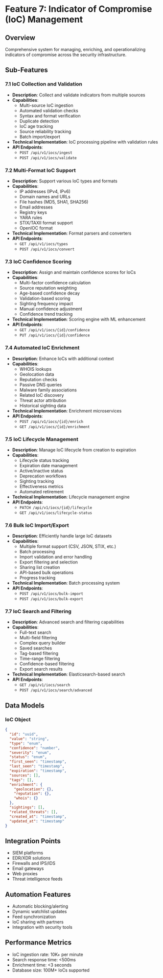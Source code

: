 # Feature 7: Indicator of Compromise (IoC) Management

## Overview
Comprehensive system for managing, enriching, and operationalizing indicators of compromise across the security infrastructure.

## Sub-Features

### 7.1 IoC Collection and Validation
- **Description**: Collect and validate indicators from multiple sources
- **Capabilities**:
  - Multi-source IoC ingestion
  - Automated validation checks
  - Syntax and format verification
  - Duplicate detection
  - IoC age tracking
  - Source reliability tracking
  - Batch import/export
- **Technical Implementation**: IoC processing pipeline with validation rules
- **API Endpoints**: 
  - `POST /api/v1/iocs/ingest`
  - `POST /api/v1/iocs/validate`

### 7.2 Multi-Format IoC Support
- **Description**: Support various IoC types and formats
- **Capabilities**:
  - IP addresses (IPv4, IPv6)
  - Domain names and URLs
  - File hashes (MD5, SHA1, SHA256)
  - Email addresses
  - Registry keys
  - YARA rules
  - STIX/TAXII format support
  - OpenIOC format
- **Technical Implementation**: Format parsers and converters
- **API Endpoints**: 
  - `GET /api/v1/iocs/types`
  - `POST /api/v1/iocs/convert`

### 7.3 IoC Confidence Scoring
- **Description**: Assign and maintain confidence scores for IoCs
- **Capabilities**:
  - Multi-factor confidence calculation
  - Source reputation weighting
  - Age-based confidence decay
  - Validation-based scoring
  - Sighting frequency impact
  - Manual confidence adjustment
  - Confidence trend tracking
- **Technical Implementation**: Scoring engine with ML enhancement
- **API Endpoints**: 
  - `GET /api/v1/iocs/{id}/confidence`
  - `PUT /api/v1/iocs/{id}/confidence`

### 7.4 Automated IoC Enrichment
- **Description**: Enhance IoCs with additional context
- **Capabilities**:
  - WHOIS lookups
  - Geolocation data
  - Reputation checks
  - Passive DNS queries
  - Malware family associations
  - Related IoC discovery
  - Threat actor attribution
  - Historical sighting data
- **Technical Implementation**: Enrichment microservices
- **API Endpoints**: 
  - `POST /api/v1/iocs/{id}/enrich`
  - `GET /api/v1/iocs/{id}/enrichment`

### 7.5 IoC Lifecycle Management
- **Description**: Manage IoC lifecycle from creation to expiration
- **Capabilities**:
  - Lifecycle status tracking
  - Expiration date management
  - Active/inactive status
  - Deprecation workflows
  - Sighting tracking
  - Effectiveness metrics
  - Automated retirement
- **Technical Implementation**: Lifecycle management engine
- **API Endpoints**: 
  - `PATCH /api/v1/iocs/{id}/lifecycle`
  - `GET /api/v1/iocs/lifecycle-status`

### 7.6 Bulk IoC Import/Export
- **Description**: Efficiently handle large IoC datasets
- **Capabilities**:
  - Multiple format support (CSV, JSON, STIX, etc.)
  - Batch processing
  - Import validation and error handling
  - Export filtering and selection
  - Sharing list creation
  - API-based bulk operations
  - Progress tracking
- **Technical Implementation**: Batch processing system
- **API Endpoints**: 
  - `POST /api/v1/iocs/bulk-import`
  - `POST /api/v1/iocs/bulk-export`

### 7.7 IoC Search and Filtering
- **Description**: Advanced search and filtering capabilities
- **Capabilities**:
  - Full-text search
  - Multi-field filtering
  - Complex query builder
  - Saved searches
  - Tag-based filtering
  - Time-range filtering
  - Confidence-based filtering
  - Export search results
- **Technical Implementation**: Elasticsearch-based search
- **API Endpoints**: 
  - `GET /api/v1/iocs/search`
  - `POST /api/v1/iocs/search/advanced`

## Data Models

### IoC Object
```json
{
  "id": "uuid",
  "value": "string",
  "type": "enum",
  "confidence": "number",
  "severity": "enum",
  "status": "enum",
  "first_seen": "timestamp",
  "last_seen": "timestamp",
  "expiration": "timestamp",
  "sources": [],
  "tags": [],
  "enrichment": {
    "geolocation": {},
    "reputation": {},
    "whois": {}
  },
  "sightings": [],
  "related_threats": [],
  "created_at": "timestamp",
  "updated_at": "timestamp"
}
```

## Integration Points
- SIEM platforms
- EDR/XDR solutions
- Firewalls and IPS/IDS
- Email gateways
- Web proxies
- Threat intelligence feeds

## Automation Features
- Automatic blocking/alerting
- Dynamic watchlist updates
- Feed synchronization
- IoC sharing with partners
- Integration with security tools

## Performance Metrics
- IoC ingestion rate: 10K+ per minute
- Search response time: <500ms
- Enrichment time: <3 seconds
- Database size: 100M+ IoCs supported
